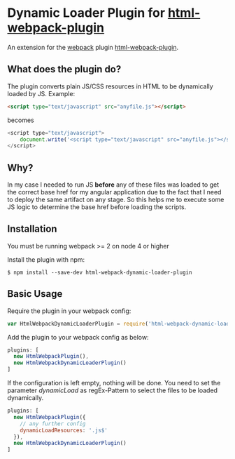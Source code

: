Dynamic Loader Plugin for [html-webpack-plugin](https://github.com/ampedandwired/html-webpack-plugin)
========================================

An extension for the [webpack](http://webpack.github.io) plugin [html-webpack-plugin](https://github.com/ampedandwired/html-webpack-plugin).

What does the plugin do?
------------
The plugin converts plain JS/CSS resources in HTML to be dynamically loaded by JS. Example:
```html
<script type="text/javascript" src="anyfile.js"></script>
```

becomes
```js
<script type="text/javascript">
    document.write('<script type="text/javascript" src="anyfile.js"></script>');
</script>
```

Why?
------------
In my case I needed to run JS <b>before</b> any of these files was loaded to get the correct base href for my angular
application due to the fact that I need to deploy the same artifact on any stage. So this helps me to execute some JS
logic to determine the base href before loading the scripts.

Installation
------------
You must be running webpack >= 2 on node 4 or higher

Install the plugin with npm:
```shell
$ npm install --save-dev html-webpack-dynamic-loader-plugin
```

Basic Usage
-----------
Require the plugin in your webpack config:

```javascript
var HtmlWebpackDynamicLoaderPlugin = require('html-webpack-dynamic-loader-plugin');
```

Add the plugin to your webpack config as below:

```javascript
plugins: [
  new HtmlWebpackPlugin(),
  new HtmlWebpackDynamicLoaderPlugin()
]
```
If the configuration is left empty, nothing will be done. You need to set the parameter <i>dynamicLoad</i> as regEx-Pattern to select the files to be loaded dynamically.

```javascript
plugins: [
  new HtmlWebpackPlugin({
    // any further config
    dynamicLoadResources: '.js$'
  }),
  new HtmlWebpackDynamicLoaderPlugin()
]
```

